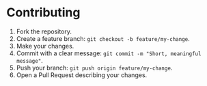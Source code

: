 # Contributing

1. Fork the repository.  
2. Create a feature branch: `git checkout -b feature/my-change`.  
3. Make your changes.  
4. Commit with a clear message: `git commit -m "Short, meaningful message"`.  
5. Push your branch: `git push origin feature/my-change`.  
6. Open a Pull Request describing your changes.
